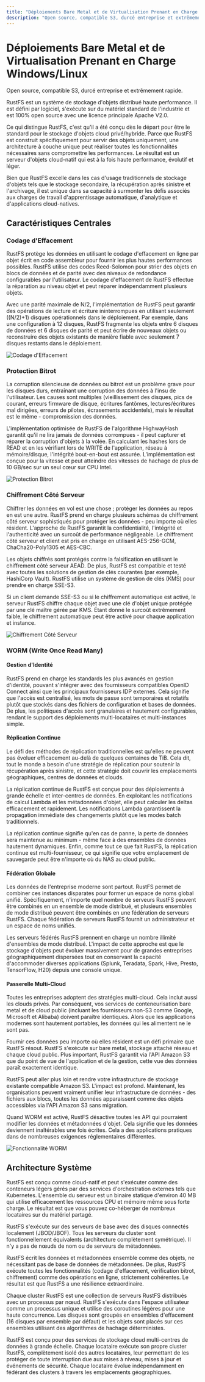 ```yaml
---
title: "Déploiements Bare Metal et de Virtualisation Prenant en Charge Windows/Linux"
description: "Open source, compatible S3, durcé entreprise et extrêmement rapide"
---
```


# Déploiements Bare Metal et de Virtualisation Prenant en Charge Windows/Linux

Open source, compatible S3, durcé entreprise et extrêmement rapide.

RustFS est un système de stockage d'objets distribué haute performance. Il est défini par logiciel, s'exécute sur du matériel standard de l'industrie et est 100% open source avec une licence principale Apache V2.0.

Ce qui distingue RustFS, c'est qu'il a été conçu dès le départ pour être le standard pour le stockage d'objets cloud privé/hybride. Parce que RustFS est construit spécifiquement pour servir des objets uniquement, une architecture à couche unique peut réaliser toutes les fonctionnalités nécessaires sans compromettre les performances. Le résultat est un serveur d'objets cloud-natif qui est à la fois haute performance, évolutif et léger.

Bien que RustFS excelle dans les cas d'usage traditionnels de stockage d'objets tels que le stockage secondaire, la récupération après sinistre et l'archivage, il est unique dans sa capacité à surmonter les défis associés aux charges de travail d'apprentissage automatique, d'analytique et d'applications cloud-natives.

## Caractéristiques Centrales

### Codage d'Effacement

RustFS protège les données en utilisant le codage d'effacement en ligne par objet écrit en code assembleur pour fournir les plus hautes performances possibles. RustFS utilise des codes Reed-Solomon pour strier des objets en blocs de données et de parité avec des niveaux de redondance configurables par l'utilisateur. Le codage d'effacement de RustFS effectue la réparation au niveau objet et peut réparer indépendamment plusieurs objets.

Avec une parité maximale de N/2, l'implémentation de RustFS peut garantir des opérations de lecture et écriture ininterrompues en utilisant seulement ((N/2)+1) disques opérationnels dans le déploiement. Par exemple, dans une configuration à 12 disques, RustFS fragmente les objets entre 6 disques de données et 6 disques de parité et peut écrire de nouveaux objets ou reconstruire des objets existants de manière fiable avec seulement 7 disques restants dans le déploiement.

![Codage d'Effacement](./images/sec2-1.png)

### Protection Bitrot

La corruption silencieuse de données ou bitrot est un problème grave pour les disques durs, entraînant une corruption des données à l'insu de l'utilisateur. Les causes sont multiples (vieillissement des disques, pics de courant, erreurs firmware de disque, écritures fantômes, lectures/écritures mal dirigées, erreurs de pilotes, écrasements accidentels), mais le résultat est le même - compromission des données.

L'implémentation optimisée de RustFS de l'algorithme HighwayHash garantit qu'il ne lira jamais de données corrompues - il peut capturer et réparer la corruption d'objets à la volée. En calculant les hashes lors de READ et en les vérifiant lors de WRITE de l'application, réseau à mémoire/disque, l'intégrité bout-en-bout est assurée. L'implémentation est conçue pour la vitesse et peut atteindre des vitesses de hachage de plus de 10 GB/sec sur un seul cœur sur CPU Intel.

![Protection Bitrot](./images/sec2-2.png)

### Chiffrement Côté Serveur

Chiffrer les données en vol est une chose ; protéger les données au repos en est une autre. RustFS prend en charge plusieurs schémas de chiffrement côté serveur sophistiqués pour protéger les données - peu importe où elles résident. L'approche de RustFS garantit la confidentialité, l'intégrité et l'authenticité avec un surcoût de performance négligeable. Le chiffrement côté serveur et client est pris en charge en utilisant AES-256-GCM, ChaCha20-Poly1305 et AES-CBC.

Les objets chiffrés sont protégés contre la falsification en utilisant le chiffrement côté serveur AEAD. De plus, RustFS est compatible et testé avec toutes les solutions de gestion de clés courantes (par exemple, HashiCorp Vault). RustFS utilise un système de gestion de clés (KMS) pour prendre en charge SSE-S3.

Si un client demande SSE-S3 ou si le chiffrement automatique est activé, le serveur RustFS chiffre chaque objet avec une clé d'objet unique protégée par une clé maître gérée par KMS. Étant donné le surcoût extrêmement faible, le chiffrement automatique peut être activé pour chaque application et instance.

![Chiffrement Côté Serveur](./images/sec2-3.png)

### WORM (Write Once Read Many)

#### Gestion d'Identité

RustFS prend en charge les standards les plus avancés en gestion d'identité, pouvant s'intégrer avec des fournisseurs compatibles OpenID Connect ainsi que les principaux fournisseurs IDP externes. Cela signifie que l'accès est centralisé, les mots de passe sont temporaires et rotatifs plutôt que stockés dans des fichiers de configuration et bases de données. De plus, les politiques d'accès sont granulaires et hautement configurables, rendant le support des déploiements multi-locataires et multi-instances simple.

#### Réplication Continue

Le défi des méthodes de réplication traditionnelles est qu'elles ne peuvent pas évoluer efficacement au-delà de quelques centaines de TiB. Cela dit, tout le monde a besoin d'une stratégie de réplication pour soutenir la récupération après sinistre, et cette stratégie doit couvrir les emplacements géographiques, centres de données et clouds.

La réplication continue de RustFS est conçue pour des déploiements à grande échelle et inter-centres de données. En exploitant les notifications de calcul Lambda et les métadonnées d'objet, elle peut calculer les deltas efficacement et rapidement. Les notifications Lambda garantissent la propagation immédiate des changements plutôt que les modes batch traditionnels.

La réplication continue signifie qu'en cas de panne, la perte de données sera maintenue au minimum - même face à des ensembles de données hautement dynamiques. Enfin, comme tout ce que fait RustFS, la réplication continue est multi-fournisseur, ce qui signifie que votre emplacement de sauvegarde peut être n'importe où du NAS au cloud public.

#### Fédération Globale

Les données de l'entreprise moderne sont partout. RustFS permet de combiner ces instances disparates pour former un espace de noms global unifié. Spécifiquement, n'importe quel nombre de serveurs RustFS peuvent être combinés en un ensemble de mode distribué, et plusieurs ensembles de mode distribué peuvent être combinés en une fédération de serveurs RustFS. Chaque fédération de serveurs RustFS fournit un administrateur et un espace de noms unifiés.

Les serveurs fédérés RustFS prennent en charge un nombre illimité d'ensembles de mode distribué. L'impact de cette approche est que le stockage d'objets peut évoluer massivement pour de grandes entreprises géographiquement dispersées tout en conservant la capacité d'accommoder diverses applications (Splunk, Teradata, Spark, Hive, Presto, TensorFlow, H20) depuis une console unique.

#### Passerelle Multi-Cloud

Toutes les entreprises adoptent des stratégies multi-cloud. Cela inclut aussi les clouds privés. Par conséquent, vos services de conteneurisation bare metal et de cloud public (incluant les fournisseurs non-S3 comme Google, Microsoft et Alibaba) doivent paraître identiques. Alors que les applications modernes sont hautement portables, les données qui les alimentent ne le sont pas.

Fournir ces données peu importe où elles résident est un défi primaire que RustFS résout. RustFS s'exécute sur bare metal, stockage attaché réseau et chaque cloud public. Plus important, RustFS garantit via l'API Amazon S3 que du point de vue de l'application et de la gestion, cette vue des données paraît exactement identique.

RustFS peut aller plus loin et rendre votre infrastructure de stockage existante compatible Amazon S3. L'impact est profond. Maintenant, les organisations peuvent vraiment unifier leur infrastructure de données - des fichiers aux blocs, toutes les données apparaissent comme des objets accessibles via l'API Amazon S3 sans migration.

Quand WORM est activé, RustFS désactive toutes les API qui pourraient modifier les données et métadonnées d'objet. Cela signifie que les données deviennent inaltérables une fois écrites. Cela a des applications pratiques dans de nombreuses exigences réglementaires différentes.

![Fonctionnalité WORM](./images/sec2-4.png)

## Architecture Système

RustFS est conçu comme cloud-natif et peut s'exécuter comme des conteneurs légers gérés par des services d'orchestration externes tels que Kubernetes. L'ensemble du serveur est un binaire statique d'environ 40 MB qui utilise efficacement les ressources CPU et mémoire même sous forte charge. Le résultat est que vous pouvez co-héberger de nombreux locataires sur du matériel partagé.

RustFS s'exécute sur des serveurs de base avec des disques connectés localement (JBOD/JBOF). Tous les serveurs du cluster sont fonctionnellement équivalents (architecture complètement symétrique). Il n'y a pas de nœuds de nom ou de serveurs de métadonnées.

RustFS écrit les données et métadonnées ensemble comme des objets, ne nécessitant pas de base de données de métadonnées. De plus, RustFS exécute toutes les fonctionnalités (codage d'effacement, vérification bitrot, chiffrement) comme des opérations en ligne, strictement cohérentes. Le résultat est que RustFS a une résilience extraordinaire.

Chaque cluster RustFS est une collection de serveurs RustFS distribués avec un processus par nœud. RustFS s'exécute dans l'espace utilisateur comme un processus unique et utilise des coroutines légères pour une haute concurrence. Les disques sont groupés en ensembles d'effacement (16 disques par ensemble par défaut) et les objets sont placés sur ces ensembles utilisant des algorithmes de hachage déterministes.

RustFS est conçu pour des services de stockage cloud multi-centres de données à grande échelle. Chaque locataire exécute son propre cluster RustFS, complètement isolé des autres locataires, leur permettant de les protéger de toute interruption due aux mises à niveau, mises à jour et événements de sécurité. Chaque locataire évolue indépendamment en fédérant des clusters à travers les emplacements géographiques.

